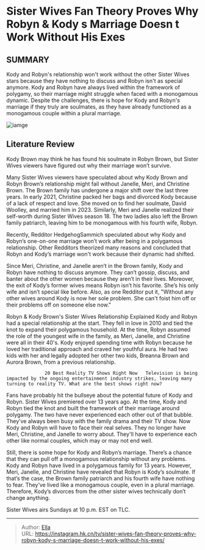 # Sister Wives Fan Theory Proves Why Robyn &amp; Kody s Marriage Doesn t Work Without His Exes


## SUMMARY 



  Kody and Robyn&#39;s relationship won&#39;t work without the other Sister Wives stars because they have nothing to discuss and Robyn isn&#39;t as special anymore.   Kody and Robyn have always lived within the framework of polygamy, so their marriage might struggle when faced with a monogamous dynamic.   Despite the challenges, there is hope for Kody and Robyn&#39;s marriage if they truly are soulmates, as they have already functioned as a monogamous couple within a plural marriage.  

![iamge](https://static1.srcdn.com/wordpress/wp-content/uploads/2023/12/sister-wives-how-kody-brown-robyn-s-relationship-led-to-the-family-s-downfall.jpg)

## Literature Review
Kody Brown may think he has found his soulmate in Robyn Brown, but Sister Wives viewers have figured out why their marriage won’t survive.




Many Sister Wives viewers have speculated about why Kody Brown and Robyn Brown’s relationship might fail without Janelle, Meri, and Christine Brown. The Brown family has undergone a major shift over the last three years. In early 2021, Christine packed her bags and divorced Kody because of a lack of respect and love. She moved on to find her soulmate, David Woolley, and married him in 2023. Similarly, Meri and Janelle realized their self-worth during Sister Wives season 18. The two ladies also left the Brown family patriarch, leaving him to be monogamous with his fourth wife, Robyn.




Recently, Redditor HedgehogSammich speculated about why Kody and Robyn’s one-on-one marriage won’t work after being in a polygamous relationship. Other Redditors theorized many reasons and concluded that Robyn and Kody’s marriage won&#39;t work because their dynamic had shifted.


 

Since Meri, Christine, and Janelle aren’t in the Brown family, Kody and Robyn have nothing to discuss anymore. They can’t gossip, discuss, and banter about the other women because they aren’t in their lives. Moreover, the exit of Kody’s former wives means Robyn isn’t his favorite. She’s his only wife and isn’t special like before. Also, as one Redditor put it, &#34;Without any other wives around Kody is now her sole problem. She can&#39;t foist him off or their problems off on someone else now.&#34;





 Robyn &amp; Kody Brown&#39;s Sister Wives Relationship Explained 
Kody and Robyn had a special relationship at the start. They fell in love in 2010 and tied the knot to expand their polygamous household. At the time, Robyn assumed the role of the youngest wife in the family, as Meri, Janelle, and Christine were all in their 40&#39;s. Kody enjoyed spending time with Robyn because he loved her traditional approach and craved her youthful aura. He had two kids with her and legally adopted her other two kids, Breanna Brown and Aurora Brown, from a previous relationship.

                  20 Best Reality TV Shows Right Now   Television is being impacted by the ongoing entertainment industry strikes, leaving many turning to reality TV. What are the best shows right now?    

Fans have probably hit the bullseye about the potential future of Kody and Robyn. Sister Wives premiered over 13 years ago. At the time, Kody and Robyn tied the knot and built the framework of their marriage around polygamy. The two have never experienced each other out of that bubble. They’ve always been busy with the family drama and their TV show. Now Kody and Robyn will have to face their real selves. They no longer have Meri, Christine, and Janelle to worry about. They&#39;ll have to experience each other like normal couples, which may or may not end well.




Still, there is some hope for Kody and Robyn’s marriage. There’s a chance that they can pull off a monogamous relationship without any problems. Kody and Robyn have lived in a polygamous family for 13 years. However, Meri, Janelle, and Christine have revealed that Robyn is Kody’s soulmate. If that’s the case, the Brown family patriarch and his fourth wife have nothing to fear. They’ve lived like a monogamous couple, even in a plural marriage. Therefore, Kody’s divorces from the other sister wives technically don’t change anything.



Sister Wives airs Sundays at 10 p.m. EST on TLC.






---

> Author: [Ella](https://instagram.hk.cn/)  
> URL: https://instagram.hk.cn/tv/sister-wives-fan-theory-proves-why-robyn-kody-s-marriage-doesn-t-work-without-his-exes/  

